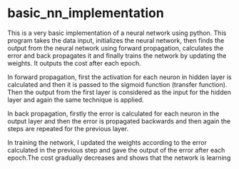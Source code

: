 # basic_nn_implementation

This is a very basic implementation of a neural network using python. This program takes the data input, initializes the neural network, then finds the output from the neural network using forward propagation, calculates the error and back propagates it and finally trains the network by updating the weights. It outputs the cost after each epoch. 

In forward propagation, first the activation for each neuron in hidden layer is calculated and then it is passed to the sigmoid function (transfer function). Then the output from the first layer is considered as the input for the hidden layer and again the same technique is applied.

In back propagation, firstly the error is calculated for each neuron in the output layer and then the error is propagated backwards and then again the steps are repeated for the previous layer.

In training the network, I updated the weights according to the error calculated in the previous step and gave the output of the error after each epoch.The cost gradually decreases and shows that the network is learning
